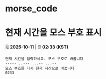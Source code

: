 # morse_code
# 현재 시간을 모스 부호 표시
<!-- MORSE_TIME_START -->
🗓️ **2025-10-11** | ⏰ **02:33 (KST)**

```
현재 시간을 입력하세요. 모스 부호로 바꿉니다
----- ..--- ...-- ...--
모스 부호를 다시 현재 시간으로 바꿉니다
0233
```
<!-- MORSE_TIME_END -->
